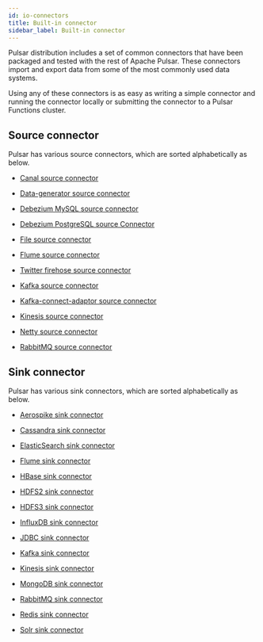 ```yaml
---
id: io-connectors
title: Built-in connector
sidebar_label: Built-in connector
---
```


Pulsar distribution includes a set of common connectors that have been packaged and tested with the rest of Apache Pulsar. These connectors import and export data from some of the most commonly used data systems.

Using any of these connectors is as easy as writing a simple connector and running the connector locally or submitting the connector to a Pulsar Functions cluster.

## Source connector

Pulsar has various source connectors, which are sorted alphabetically as below.

- [Canal source connector](io-cdc-canal.md)

- [Data-generator source connector](io-data-generator.md)

- [Debezium MySQL source connector](io-cdc-debezium.md)

- [Debezium PostgreSQL source Connector](io-postgresql-debezium.md)

- [File source connector](io-file-source.md)

- [Flume source connector](io-flume-source.md)

- [Twitter firehose source connector](io-twitter-source.md)

- [Kafka source connector](io-kafka-source.md)

- [Kafka-connect-adaptor source connector](io-kafka-connect.md)

- [Kinesis source connector](io-kinesis-source.md)

- [Netty source connector](io-netty-source.md)

- [RabbitMQ source connector](io-rabbitmq-source.md)

## Sink connector

Pulsar has various sink connectors, which are sorted alphabetically as below.

- [Aerospike sink connector](io-aerospike-sink.md)

- [Cassandra sink connector](io-cassandra-sink.md)

- [ElasticSearch sink connector](io-elasticsearch-sink.md)

- [Flume sink connector](io-flume-sink.md)

- [HBase sink connector](io-hbase.md)

- [HDFS2 sink connector](io-hdfs2-sink.md)

- [HDFS3 sink connector](io-hdfs3-sink.md)

- [InfluxDB sink connector](io-influxdb-sink.md)

- [JDBC sink connector](io-jdbc-sink.md)

- [Kafka sink connector](io-kafka-sink.md)

- [Kinesis sink connector](io-kinesis-sink.md)

- [MongoDB sink connector](io-mongo-sink.md)

- [RabbitMQ sink connector](io-rabbitmq-sink.md)

- [Redis sink connector](io-redis-sink.md)

- [Solr sink connector](io-solr-sink.md)
